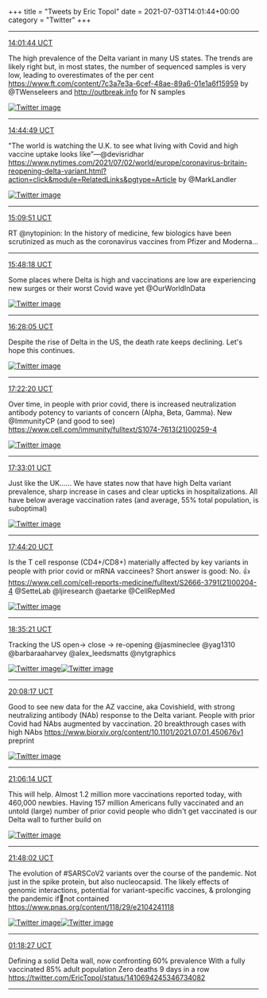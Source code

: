 +++
title = "Tweets by Eric Topol" 
date = 2021-07-03T14:01:44+00:00
category = "Twitter"
+++


---

<a href="https://twitter.com/erictopol/status/1411324281733091331" target="_blank" rel="noreferer">14:01:44 UCT</a>

The high prevalence of the Delta variant in many US states.
The trends are likely right but, in most states, the number of sequenced samples is very low, leading to overestimates of the per cent
https://www.ft.com/content/7c3a7e3a-6cef-48ae-89a6-01e1a6f15959 by @TWenseleers 
and http://outbreak.info for N samples 

<a href="E5YGYSHVIAMh70K.jpg"  ><img src="E5YGYSHVIAMh70K.jpg" alt="Twitter image" ></img></a>

---

<a href="https://twitter.com/erictopol/status/1411335124319309836" target="_blank" rel="noreferer">14:44:49 UCT</a>

"The world is watching the U.K. to see what living with Covid and high vaccine uptake looks like”—@devisridhar  
https://www.nytimes.com/2021/07/02/world/europe/coronavirus-britain-reopening-delta-variant.html?action=click&module=RelatedLinks&pgtype=Article by @MarkLandler 

<a href="E5YQ3rBVgAAAcHX.jpg"  ><img src="E5YQ3rBVgAAAcHX.jpg" alt="Twitter image" ></img></a>

---

<a href="https://twitter.com/erictopol/status/1411341422964269058" target="_blank" rel="noreferer">15:09:51 UCT</a>

RT @nytopinion: In the history of medicine, few biologics have been scrutinized as much as the coronavirus vaccines from Pfizer and Moderna…



---

<a href="https://twitter.com/erictopol/status/1411351101576646667" target="_blank" rel="noreferer">15:48:18 UCT</a>

Some places where Delta is high and vaccinations are low are experiencing new surges or their worst Covid wave yet
@OurWorldInData 

<a href="E5YfpiAVkAQShYJ.jpg"  ><img src="E5YfpiAVkAQShYJ.jpg" alt="Twitter image" ></img></a>

---

<a href="https://twitter.com/erictopol/status/1411361111648083969" target="_blank" rel="noreferer">16:28:05 UCT</a>

Despite the rise of Delta in the US, the death rate keeps declining. 
Let's hope this continues. 

<a href="E5YpDAQUcAQWn6L.jpg"  ><img src="E5YpDAQUcAQWn6L.jpg" alt="Twitter image" ></img></a>

---

<a href="https://twitter.com/erictopol/status/1411374762975137793" target="_blank" rel="noreferer">17:22:20 UCT</a>

Over time, in people with prior covid, there is increased neutralization antibody potency to variants of concern (Alpha, Beta, Gamma). New @ImmunityCP (and good to see)
https://www.cell.com/immunity/fulltext/S1074-7613(21)00259-4 

<a href="E5Y1t8cVEAIp5S2.jpg"  ><img src="E5Y1t8cVEAIp5S2.jpg" alt="Twitter image" ></img></a>

---

<a href="https://twitter.com/erictopol/status/1411377452622909442" target="_blank" rel="noreferer">17:33:01 UCT</a>

Just like the UK......
We have states now that have high Delta variant prevalence, sharp increase in cases and clear upticks in hospitalizations. All have below average vaccination rates (and average, 55% total population, is suboptimal) 

<a href="E5Y302yVEAAIAXQ.jpg"  ><img src="E5Y302yVEAAIAXQ.jpg" alt="Twitter image" ></img></a>

---

<a href="https://twitter.com/erictopol/status/1411380301423468547" target="_blank" rel="noreferer">17:44:20 UCT</a>

Is the T cell response (CD4+/CD8+) materially affected by key variants in people with prior covid or mRNA vaccinees?
Short answer is good: No. 👍
https://www.cell.com/cell-reports-medicine/fulltext/S2666-3791(21)00204-4 @SetteLab @ljiresearch @aetarke @CellRepMed 

<a href="E5Y54xWUUAUCJqx.jpg"  ><img src="E5Y54xWUUAUCJqx.jpg" alt="Twitter image" ></img></a>

---

<a href="https://twitter.com/erictopol/status/1411393139458199556" target="_blank" rel="noreferer">18:35:21 UCT</a>

Tracking the US open-&gt; close -&gt; re-opening
@jasmineclee @yag1310 @barbaraaharvey @alex_leedsmatts @nytgraphics 

<a href="E5ZGfbdVoAA5l-K.jpg"  ><img src="E5ZGfbdVoAA5l-K.jpg" alt="Twitter image" ></img></a><a href="E5ZGTvqVcAEJwoQ.jpg"  ><img src="E5ZGTvqVcAEJwoQ.jpg" alt="Twitter image" ></img></a>

---

<a href="https://twitter.com/erictopol/status/1411416528495333376" target="_blank" rel="noreferer">20:08:17 UCT</a>

Good to see new data for the AZ vaccine, aka Covishield, with strong neutralizing antibody (NAb) response to the Delta variant. People with prior Covid had NAbs augmented by vaccination. 
20 breakthrough cases with high NAbs
https://www.biorxiv.org/content/10.1101/2021.07.01.450676v1 preprint 

<a href="E5ZaqmwUYAEZ7RS.jpg"  ><img src="E5ZaqmwUYAEZ7RS.jpg" alt="Twitter image" ></img></a>

---

<a href="https://twitter.com/erictopol/status/1411431112136564736" target="_blank" rel="noreferer">21:06:14 UCT</a>

This will help. Almost 1.2 million more vaccinations reported today, with 460,000 newbies.
Having 157 million Americans fully vaccinated and an untold (large) number of prior covid people who didn't get vaccinated is our Delta wall to further build on 

<a href="E5ZpDbAUUAA8VcY.jpg"  ><img src="E5ZpDbAUUAA8VcY.jpg" alt="Twitter image" ></img></a>

---

<a href="https://twitter.com/erictopol/status/1411441631438409731" target="_blank" rel="noreferer">21:48:02 UCT</a>

The evolution of #SARSCoV2 variants over the course of the pandemic. Not just in the spike protein, but also nucleocapsid. The likely effects of genomic interactions, potential for variant-specific vaccines, &amp; prolonging the pandemic if🦠not contained
https://www.pnas.org/content/118/29/e2104241118 

<a href="E5Zxw9HVgAA3ZHx.jpg"  ><img src="E5Zxw9HVgAA3ZHx.jpg" alt="Twitter image" ></img></a><a href="E5Zxyb_UcAMMoLY.jpg"  ><img src="E5Zxyb_UcAMMoLY.jpg" alt="Twitter image" ></img></a>

---

<a href="https://twitter.com/erictopol/status/1411494583914041344" target="_blank" rel="noreferer">01:18:27 UCT</a>

Defining a solid Delta wall, now confronting 60% prevalence
With a fully vaccinated 85% adult population
Zero deaths 9 days in a row https://twitter.com/EricTopol/status/1410694245346734082



---